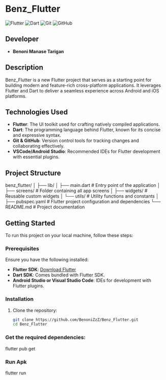 # Benz_Flutter

![Flutter](https://img.shields.io/badge/Flutter-%2302569B.svg?style=for-the-badge&logo=Flutter&logoColor=white)
![Dart](https://img.shields.io/badge/Dart-%230175C2.svg?style=for-the-badge&logo=Dart&logoColor=white)
![Git](https://img.shields.io/badge/Git-%23F05033.svg?style=for-the-badge&logo=Git&logoColor=white)
![GitHub](https://img.shields.io/badge/GitHub-%23181717.svg?style=for-the-badge&logo=GitHub&logoColor=white)

## Developer
- **Benoni Manase Tarigan**

## Description
Benz_Flutter is a new Flutter project that serves as a starting point for building modern and feature-rich cross-platform applications. It leverages Flutter and Dart to deliver a seamless experience across Android and iOS platforms.

## Technologies Used
- **Flutter**: The UI toolkit used for crafting natively compiled applications.
- **Dart**: The programming language behind Flutter, known for its concise and expressive syntax.
- **Git & GitHub**: Version control tools for tracking changes and collaborating effectively.
- **VSCode/Android Studio**: Recommended IDEs for Flutter development with essential plugins.

## Project Structure
benz_flutter/ │ ├── lib/ │ ├── main.dart # Entry point of the application │ ├── screens/ # Folder containing all app screens │ ├── widgets/ # Reusable custom widgets │ └── utils/ # Utility functions and constants │ ├── pubspec.yaml # Flutter project configuration and dependencies └── README.md # Project documentation


## Getting Started
To run this project on your local machine, follow these steps:

### Prerequisites
Ensure you have the following installed:
- **Flutter SDK**: [Download Flutter](https://docs.flutter.dev/get-started/install)
- **Dart SDK**: Comes bundled with Flutter SDK.
- **Android Studio or Visual Studio Code**: IDEs for development with Flutter plugins.

### Installation
1. Clone the repository:
   ```bash
   git clone https://github.com/BenoniZzZ/Benz_Flutter.git
   cd Benz_Flutter

### Get the required dependencies:
flutter pub get

### Run Apk
flutter run



